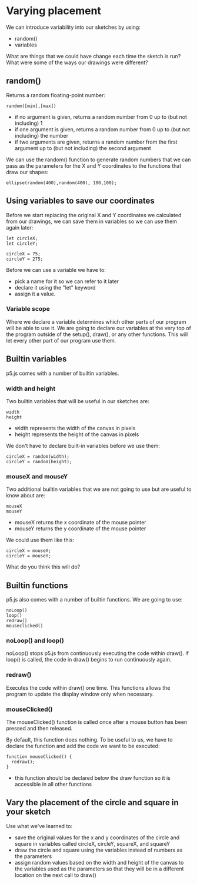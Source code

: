 # Varying placement

We can introduce variability into our sketches by using:

- random()
- variables

What are things that we could have change each time the sketch is run? What were some of the ways our drawings were different?

## random()

Returns a random floating-point number:

    random([min],[max])

- if no argument is given, returns a random number from 0 up to (but not including) 1
- if one argument is given, returns a random number from 0 up to (but not including) the number
- if two arguments are given, returns a random number from the first argument up to (but not including) the second argument

We can use the random() function to generate random numbers that we can pass as the parameters for the X and Y coordinates to the functions that draw our shapes:

    ellipse(random(400),random(400), 100,100);

## Using variables to save our coordinates

Before we start replacing the original X and Y coordinates we calculated from our drawings, we can save them in variables so we can use them again later:

    let circleX;
    let circleY;

    circleX = 75;
    circleY = 275;

Before we can use a variable we have to:

- pick a name for it so we can refer to it later
- declare it using the "let" keyword
- assign it a value.

### Variable scope

Where we declare a variable determines which other parts of our program will be
able to use it. We are going to declare our variables at the very top of the program
outside of the setup(), draw(), or any other functions. This will let every other part of our program use them.

## Builtin variables

p5.js comes with a number of builtin variables.

### width and height

Two builtin variables that will be useful in our sketches are:

    width
    height

- width represents the width of the canvas in pixels
- height represents the height of the canvas in pixels

We don't have to declare built-in variables before we use them:

    circleX = random(width);
    circleY = random(height);

### mouseX and mouseY

Two additional builtin variables that we are not going to use but are useful to know about are:

    mouseX
    mouseY

- mouseX returns the x coordinate of the mouse pointer
- mouseY returns the y coordinate of the mouse pointer

We could use them like this:

    circleX = mouseX;
    circleY = mouseY;

What do you think this will do?

## Builtin functions

p5.js also comes with a number of builtin functions. We are going to use:

    noLoop()
    loop()
    redraw()
    mouseclicked()

### noLoop() and loop()

noLoop() stops p5.js from continuously executing the code within draw(). If loop() is called, the code in draw() begins to run continuously again.

### redraw()

Executes the code within draw() one time. This functions allows the program to update the display window only when necessary.

### mouseClicked()

The mouseClicked() function is called once after a mouse button has been pressed and then released.

By default, this function does nothing. To be useful to us, we have to declare the function and add the code we want to be executed:

    function mouseClicked() {
      redraw();
    }

- this function should be declared below the draw function so it is accessible in all other functions

## Vary the placement of the circle and square in your sketch

Use what we've learned to:

- save the original values for the x and y coordinates of the circle and square in variables called circleX, circleY, squareX, and squareY
- draw the circle and square using the variables instead of numbers as the parameters
- assign random values based on the width and height of the canvas to the variables used as the parameters so that they will be in a different location on the next call to draw()
